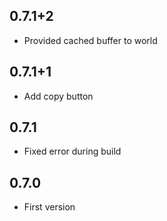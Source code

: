 ## 0.7.1+2
- Provided cached buffer to world

## 0.7.1+1
- Add copy button

## 0.7.1
- Fixed error during build

## 0.7.0
- First version
